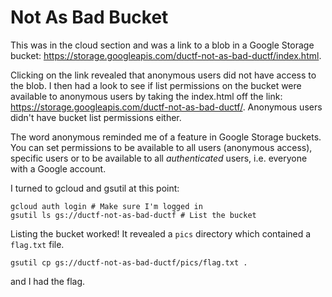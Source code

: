 # Not As Bad Bucket

This was in the cloud section and was a link to a blob in a Google Storage bucket: https://storage.googleapis.com/ductf-not-as-bad-ductf/index.html.

Clicking on the link revealed that anonymous users did not have access to the blob. I then had a look to see if list permissions on the bucket were available to anonymous users by taking the index.html off the link: https://storage.googleapis.com/ductf-not-as-bad-ductf/. Anonymous users didn't have bucket list permissions either.

The word anonymous reminded me of a feature in Google Storage buckets. You can set permissions to be available to all users (anonymous access), specific users or to be available to all *authenticated* users, i.e. everyone with a Google account.

I turned to gcloud and gsutil at this point:
```
gcloud auth login # Make sure I'm logged in
gsutil ls gs://ductf-not-as-bad-ductf # List the bucket
```
Listing the bucket worked! It revealed a `pics` directory which contained a `flag.txt` file.
```
gsutil cp gs://ductf-not-as-bad-ductf/pics/flag.txt .
```
and I had the flag.
